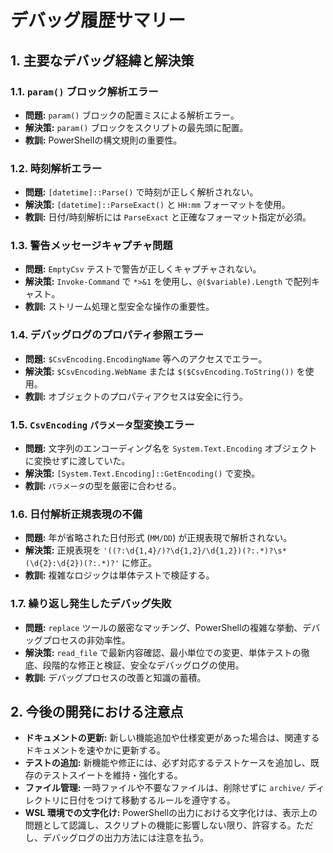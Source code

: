 # デバッグ履歴サマリー

## 1. 主要なデバッグ経緯と解決策

### 1.1. `param()` ブロック解析エラー

* **問題:** `param()` ブロックの配置ミスによる解析エラー。
* **解決策:** `param()` ブロックをスクリプトの最先頭に配置。
* **教訓:** PowerShellの構文規則の重要性。

### 1.2. 時刻解析エラー

* **問題:** `[datetime]::Parse()` で時刻が正しく解析されない。
* **解決策:** `[datetime]::ParseExact()` と `HH:mm` フォーマットを使用。
* **教訓:** 日付/時刻解析には `ParseExact` と正確なフォーマット指定が必須。

### 1.3. 警告メッセージキャプチャ問題

* **問題:** `EmptyCsv` テストで警告が正しくキャプチャされない。
* **解決策:** `Invoke-Command` で `*>&1` を使用し、`@($variable).Length` で配列キャスト。
* **教訓:** ストリーム処理と型安全な操作の重要性。

### 1.4. デバッグログのプロパティ参照エラー

* **問題:** `$CsvEncoding.EncodingName` 等へのアクセスでエラー。
* **解決策:** `$CsvEncoding.WebName` または `$($CsvEncoding.ToString())` を使用。
* **教訓:** オブジェクトのプロパティアクセスは安全に行う。

### 1.5. `CsvEncoding` `パラメータ`型変換エラー

* **問題:** 文字列のエンコーディング名を `System.Text.Encoding` オブジェクトに変換せずに渡していた。
* **解決策:** `[System.Text.Encoding]::GetEncoding()` で変換。
* **教訓:** `パラメータ`の型を厳密に合わせる。

### 1.6. 日付解析正規表現の不備

* **問題:** 年が省略された日付形式 (`MM/DD`) が正規表現で解析されない。
* **解決策:** 正規表現を `'((?:\d{1,4}/)?\d{1,2}/\d{1,2})(?:.*)?\s*(\d{2}:\d{2})(?:.*)?'` に修正。
* **教訓:** 複雑なロジックは単体テストで検証する。

### 1.7. 繰り返し発生したデバッグ失敗

* **問題:** `replace` ツールの厳密なマッチング、PowerShellの複雑な挙動、デバッグプロセスの非効率性。
* **解決策:** `read_file` で最新内容確認、最小単位での変更、単体テストの徹底、段階的な修正と検証、安全なデバッグログの使用。
* **教訓:** デバッグプロセスの改善と知識の蓄積。

## 2. 今後の開発における注意点

* **ドキュメントの更新:** 新しい機能追加や仕様変更があった場合は、関連するドキュメントを速やかに更新する。
* **テストの追加:** 新機能や修正には、必ず対応するテストケースを追加し、既存のテストスイートを維持・強化する。
* **ファイル管理:** 一時ファイルや不要なファイルは、削除せずに `archive/` ディレクトリに日付をつけて移動するルールを遵守する。
* **WSL 環境での文字化け:** PowerShellの出力における文字化けは、表示上の問題として認識し、スクリプトの機能に影響しない限り、許容する。ただし、デバッグログの出力方法には注意を払う。

